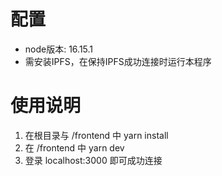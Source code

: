 # 配置
- node版本: 16.15.1
- 需安装IPFS，在保持IPFS成功连接时运行本程序

# 使用说明
1. 在根目录与 /frontend 中 yarn install
2. 在 /frontend 中 yarn dev
3. 登录 localhost:3000 即可成功连接
